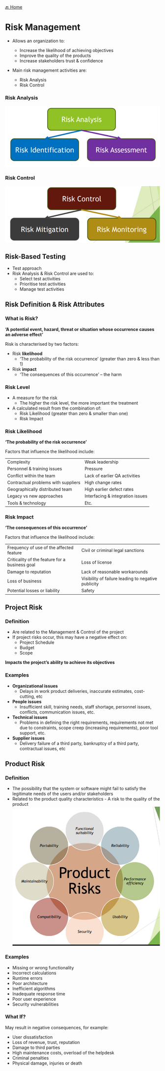 [🔙 Home](../home.md)

# Risk Management

* Allows an organization to:

  * Increase the likelihood of achieving objectives
  * Improve the quality of the products
  * Increase stakeholders trust & confidence
* Main risk management activities are:

  * Risk Analysis
  * Risk Control

### Risk Analysis

![image13.png](assets/image13.png)

### Risk Control

![image14.png](assets/image14.png)

## Risk-Based Testing

* Test approach
* Risk Analysis & Risk Control are used to:
  * Select test activities
  * Prioritise test activities
  * Manage test activities

## Risk Definition & Risk Attributes

### What is Risk?

**‘A potential event, hazard, threat or situation whose occurrence causes an adverse effect’**

Risk is characterised by two factors:

* Risk **likelihood**
  * ‘The probability of the risk occurrence’ (greater than zero & less than 1)
* Risk **impact**
  * ‘The consequences of this occurrence’ – the harm

### Risk Level

* A measure for the risk
  * The higher the risk level, the more important the treatment
* A calculated result from the combination of:
  * Risk Likelihood (greater than zero & smaller than one)
  * Risk Impact

### Risk Likelihood

**‘The probability of the risk occurrence’**

Factors that influence the likelihood include:

<table>
   <tr>
      <td>Complexity</td>
      <td>Weak leadership</td>
   </tr>
   <tr>
      <td>Personnel & training issues</td>
      <td>Pressure</td>
   </tr>
   <tr>
      <td>Conflict within the team</td>
      <td>Lack of earlier QA activities</td>
   </tr>
   <tr>
      <td>Contractual problems with suppliers</td>
      <td>High change rates</td>
   </tr>
   <tr>
      <td>Geographically distributed team</td>
      <td>High earlier defect rates</td>
   </tr>
   <tr>
      <td>Legacy vs new approaches</td>
      <td>Interfacing & integration issues</td>
   </tr>
   <tr>
      <td>Tools & technology</td>
      <td>Etc.</td>
   </tr>
</table>

### Risk Impact

**‘The consequences of this occurrence’**

Factors that influence the likelihood include:

<table>
   <tr>
      <td>Frequency of use of the affected feature</td>
      <td>Civil or criminal legal sanctions</td>
   </tr>
   <tr>
      <td>Criticality of the feature for a business goal</td>
      <td>Loss of license </td>
   </tr>
   <tr>
      <td>Damage to reputation</td>
      <td>Lack of reasonable workarounds</td>
   </tr>
   <tr>
      <td>Loss of business </td>
      <td>Visibility of failure leading to negative publicity</td>
   </tr>
   <tr>
      <td>Potential losses or liability </td>
      <td>Safety</td>
   </tr>
</table>



## Project Risk
### Definition
* Are related to the Management & Control of the project
* If project risks occur, this may have a negative effect on:
  * Project Schedule
  * Budget
  * Scope

**Impacts the project’s ability to achieve its objectives**

### Examples
* **Organizational issues**
  * Delays in work product deliveries, inaccurate estimates, cost-cutting, etc
* **People issues**
  * Insufficient skill, training needs, staff shortage, personnel issues, conflicts, communication issues, etc.
* **Technical issues**
  * Problems in defining the right requirements, requirements not met due to constraints, scope creep (increasing requirements), poor tool support, etc.
* **Supplier issues**
  * Delivery failure of a third party, bankruptcy of a third party, contractual issues, etc

## Product Risk

### Definition
* The possibility that the system or software might fail to satisfy the legitimate needs of the users and/or stakeholders
* Related to the product quality characteristics - A risk to the quality of the product
![image15.png](assets/image15.png)

### Examples
* Missing or wrong functionality
* Incorrect calculations
* Runtime errors
* Poor architecture
* Inefficient algorithms
* Inadequate response time
* Poor user experience
* Security vulnerabilities

### What If?
May result in negative consequences, for example:
* User dissatisfaction
* Loss of revenue, trust, reputation
* Damage to third parties
* High maintenance costs, overload of the helpdesk
* Criminal penalties
* Physical damage, injuries or death